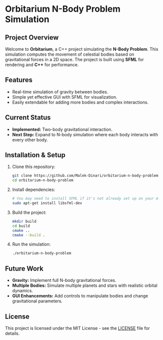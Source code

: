 # Orbitarium N-Body Problem Simulation

## Project Overview

Welcome to **Orbitarium**, a C++ project simulating the **N-Body Problem**. This simulation computes the movement of celestial bodies based on gravitational forces in a 2D space. The project is built using **SFML** for rendering and **C++** for performance.

## Features

- Real-time simulation of gravity between bodies.
- Simple yet effective GUI with SFML for visualization.
- Easily extendable for adding more bodies and complex interactions.

## Current Status

- **Implemented:** Two-body gravitational interaction.
- **Next Step:** Expand to N-body simulation where each body interacts with every other body.

## Installation & Setup

1. Clone this repository:

    ```bash
    git clone https://github.com/Malek-Dinari/orbitarium-n-body-problem.git
    cd orbitarium-n-body-problem
    ```

2. Install dependencies:

    ```bash
    # You may need to install SFML if it's not already set up on your machine
    sudo apt-get install libsfml-dev
    ```

3. Build the project:

    ```bash
    mkdir build
    cd build
    cmake ..
    cmake --build .
    ```

4. Run the simulation:

    ```bash
    ./orbitarium-n-body-problem
    ```

## Future Work

- **Gravity:** Implement full N-body gravitational forces.
- **Multiple Bodies:** Simulate multiple planets and stars with realistic orbital dynamics.
- **GUI Enhancements:** Add controls to manipulate bodies and change gravitational parameters.

## License

This project is licensed under the MIT License - see the [LICENSE](LICENSE) file for details.

